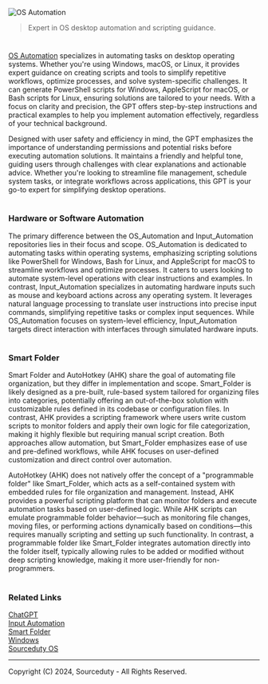 ![OS Automation](https://github.com/user-attachments/assets/17350ee5-eea5-431d-93b7-052a4f62d4e4)

>  Expert in OS desktop automation and scripting guidance.
#

[OS Automation](https://chatgpt.com/g/g-67419b8c33d481918508b4b47762bc11-os-automation) specializes in automating tasks on desktop operating systems. Whether you're using Windows, macOS, or Linux, it provides expert guidance on creating scripts and tools to simplify repetitive workflows, optimize processes, and solve system-specific challenges. It can generate PowerShell scripts for Windows, AppleScript for macOS, or Bash scripts for Linux, ensuring solutions are tailored to your needs. With a focus on clarity and precision, the GPT offers step-by-step instructions and practical examples to help you implement automation effectively, regardless of your technical background.

Designed with user safety and efficiency in mind, the GPT emphasizes the importance of understanding permissions and potential risks before executing automation solutions. It maintains a friendly and helpful tone, guiding users through challenges with clear explanations and actionable advice. Whether you're looking to streamline file management, schedule system tasks, or integrate workflows across applications, this GPT is your go-to expert for simplifying desktop operations.

#
### Hardware or Software Automation

The primary difference between the OS_Automation and Input_Automation repositories lies in their focus and scope. OS_Automation is dedicated to automating tasks within operating systems, emphasizing scripting solutions like PowerShell for Windows, Bash for Linux, and AppleScript for macOS to streamline workflows and optimize processes. It caters to users looking to automate system-level operations with clear instructions and examples. In contrast, Input_Automation specializes in automating hardware inputs such as mouse and keyboard actions across any operating system. It leverages natural language processing to translate user instructions into precise input commands, simplifying repetitive tasks or complex input sequences. While OS_Automation focuses on system-level efficiency, Input_Automation targets direct interaction with interfaces through simulated hardware inputs.

#
### Smart Folder

Smart Folder and AutoHotkey (AHK) share the goal of automating file organization, but they differ in implementation and scope. Smart_Folder is likely designed as a pre-built, rule-based system tailored for organizing files into categories, potentially offering an out-of-the-box solution with customizable rules defined in its codebase or configuration files. In contrast, AHK provides a scripting framework where users write custom scripts to monitor folders and apply their own logic for file categorization, making it highly flexible but requiring manual script creation. Both approaches allow automation, but Smart_Folder emphasizes ease of use and pre-defined workflows, while AHK focuses on user-defined customization and direct control over automation.

AutoHotkey (AHK) does not natively offer the concept of a "programmable folder" like Smart_Folder, which acts as a self-contained system with embedded rules for file organization and management. Instead, AHK provides a powerful scripting platform that can monitor folders and execute automation tasks based on user-defined logic. While AHK scripts can emulate programmable folder behavior—such as monitoring file changes, moving files, or performing actions dynamically based on conditions—this requires manually scripting and setting up such functionality. In contrast, a programmable folder like Smart_Folder integrates automation directly into the folder itself, typically allowing rules to be added or modified without deep scripting knowledge, making it more user-friendly for non-programmers.

#
### Related Links

[ChatGPT](https://github.com/sourceduty/ChatGPT)
<br>
[Input Automation](https://github.com/sourceduty/Input_Automation)
<br>
[Smart Folder](https://github.com/sourceduty/Smart_Folder)
<br>
[Windows](https://github.com/sourceduty/Windows)
<br>
[Sourceduty OS](https://github.com/sourceduty/Sourceduty_OS)

***
Copyright (C) 2024, Sourceduty - All Rights Reserved.
